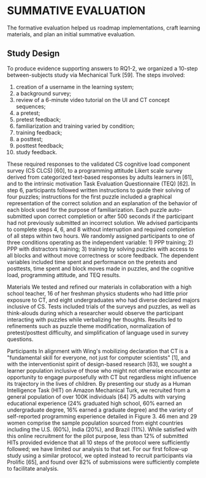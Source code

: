 # SUMMATIVE EVALUATION

The formative evaluation helped us roadmap implementations, craft learning materials, and plan an initial summative evaluation.

## Study Design
To produce evidence supporting answers to RQ1-2, we organized a 10-step between-subjects study via Mechanical Turk [59].  The steps involved:
1. creation of a username in the learning system;
1. a background survey;
1. review of a 6-minute video tutorial on the UI and CT concept sequences;
1. a pretest;
1. pretest feedback;
1. familiarization and training varied by condition;
1. training feedback;
1. a posttest;
1. posttest feedback;
1. study feedback.

These required responses to the validated CS cognitive load component survey (CS CLCS) [60], to a programming attitude Likert scale survey derived from categorized text-based responses by adults learners in [61], and to the intrinsic motivation Task Evaluation Questionnaire (TEQ) [62].  In step 6, participants followed written instructions to guide their solving of four puzzles; instructions for the first puzzle included a graphical representation of the correct solution and an explanation of the behavior of each block used for the purpose of familiarization.  Each puzzle auto-submitted upon correct completion or after 500 seconds if the participant had not previously submitted an incorrect solution.  We advised participants to complete steps 4, 6, and 8 without interruption and required completion of all steps within two hours.
We randomly assigned participants to one of three conditions operating as the independent variable: 1) PPP training; 2) PPP with distractors training; 3) training by solving puzzles with access to all blocks and without move correctness or score feedback. The dependent variables included time spent and performance on the pretests and posttests, time spent and block moves made in puzzles, and the cognitive load, programming attitude, and TEQ results.

Materials
We tested and refined our materials in collaboration with a high school teacher, 16 of her freshman physics students who had little prior exposure to CT, and eight undergraduates who had diverse declared majors inclusive of CS.  Tests included trials of the surveys and puzzles, as well as think-alouds during which a researcher would observe the participant interacting with puzzles while verbalizing her thoughts.  Results led to refinements such as puzzle theme modification, normalization of pretest/posttest difficulty, and simplification of language used in survey questions.

Participants
In alignment with Wing's mobilizing declaration that CT is a "fundamental skill for everyone, not just for computer scientists" [1], and with the interventionist spirit of design-based research [63], we sought a learner population inclusive of those who might not otherwise encounter an opportunity to engage purposefully with CT but regardless might influence its trajectory in the lives of children. By presenting our study as a Human Intelligence Task (HIT) on Amazon Mechanical Turk, we recruited from a general population of over 100K individuals [64] 75 adults with varying educational experience (24% graduated high school, 60% earned an undergraduate degree, 16% earned a graduate degree) and the variety of self-reported programming experience detailed in Figure 3.  46 men and 29 women comprise the sample population sourced from eight countries including the U.S. (60%), India (20%), and Brazil (11%). While satisfied with this online recruitment for the pilot purpose, less than 12% of submitted HITs provided evidence that all 10 steps of the protocol were sufficiently followed; we have limited our analysis to that set. For our first follow-up study using a similar protocol, we opted instead to recruit participants via Prolific [65], and found over 82% of submissions were sufficiently complete to facilitate analysis.
